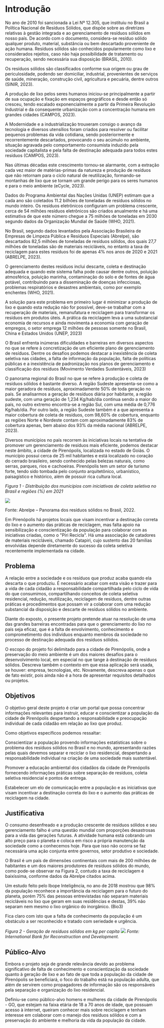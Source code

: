 # Introdução

No ano de 2010 foi sancionada a Lei Nº 12.305, que instituiu no Brasil a Política Nacional de Resíduos Sólidos, que dispõe sobre as diretrizes relativas à gestão integrada e ao gerenciamento de resíduos sólidos em nosso país. De acordo com o documento, considera-se resíduo sólido qualquer produto, material, substância ou bem descartado proveniente de ação humana. Resíduos sólidos são conhecidos popularmente como lixo e considerados rejeitos, caso não haja possibilidade de tratamento ou recuperação, sendo necessária sua disposição (BRASIL, 2010).

Os resíduos sólidos são classificados conforme sua origem ou grau de periculosidade, podendo ser domiciliar, industrial, provenientes de serviços de saúde, mineração, construção civil, agricultura e pecuária, dentre outros (SINIR, 2023).

A produção de lixo pelos seres humanos iniciou-se principalmente a partir de sua ocupação e fixação em espaços geográficos e desde então só cresceu, tendo escalado exponencialmente a partir da Primeira Revolução Industrial e da consequente urbanização com a concentração humana em grandes cidades (CAMPOS, 2023).

A Modernidade e a industrialização trouxeram consigo o avanço da tecnologia e diversos utensílios foram criados para resolver ou facilitar pequenos problemas da vida cotidiana, sendo posteriormente e recorrentemente descartados, provocando o seu acúmulo no ambiente, situação agravada pelo comportamento consumista induzido pela sociedade capitalista e pela falta de destinação adequada para todos estes resíduos (CAMPOS, 2023).

Nas últimas décadas este crescimento tornou-se alarmante, com a extração cada vez maior de matérias-primas da natureza e produção de resíduos que não retornam para o ciclo natural de reutilização, formando-se montanhas de lixo que se tornam um grande perigo para os seres humanos e para o meio ambiente (eCycle, 2023).

Dados do Programa Ambiental das Nações Unidas (UNEP) estimam que a cada ano são coletados 11.2 bilhões de toneladas de resíduos sólidos no mundo inteiro. Os resíduos eletrônicos configuram um problema crescente, cerca de 54 milhões resíduos eletrônicos são criados anualmente e há uma estimativa de que este número chegue a 75 milhões de toneladas em 2030 segundo dados da Organização Mundial de Saúde (WHO, 2021).

No Brasil, segundo dados levantados pela Associação Brasileira de Empresas de Limpeza Pública e Resíduos Especiais (Abrelpe), são descartados 82,5 milhões de toneladas de resíduos sólidos, dos quais 27,7 milhões de toneladas são de materiais recicláveis, no entanto a taxa de reciclagem para estes resíduos foi de apenas 4% nos anos de 2020 e 2021 (ABRELPE, 2023).

O gerenciamento destes resíduos inclui descarte, coleta e destinação adequada e quando este sistema falha pode causar dentre outros, poluição atmosférica, poluição marinha, contaminação do solo e de fontes de água potável, contribuindo para a disseminação de doenças infecciosas, problemas respiratórios e desastres ambientais, como por exemplo enchentes (WHO, 2021).

A solução para este problema em primeiro lugar é minimizar a produção de lixo e quando esta redução não for possível, deve-se trabalhar com a recuperação de materiais, remanufatura e reciclagem para transformar os resíduos em produtos úteis. A prática da reciclagem leva a uma substancial economia de recursos e ainda movimenta a economia com geração de empregos, o setor emprega 12 milhões de pessoas somente no Brasil, China e Estados Unidos (UNEP, 2023)

O Brasil enfrenta inúmeras dificuldades e barreiras em diversos aspectos no que se refere à concretização de um eficiente plano de gerenciamento de resíduos. Dentre os desafios podemos destacar a inexistência de coleta seletiva nas cidades, a falta de informação da população, falta de políticas públicas e a inexistência de padronização nos planos de gerenciamento e classificação dos resíduos (Movimento Verdades Sustentáveis, 2023)

O panorama regional do Brasil no que se refere à produção e coleta de resíduos sólidos é bastante diverso. A região Sudeste apresenta-se como a maior geradora de resíduos, aproximadamente 50% de toda geração no país. Se analisarmos a geração de resíduos diária por habitante, a região sudeste, com uma geração de 1,234 Kg/hab/dia continua sendo a maior do país, no outro extremo encontra-se a região Sul, com uma média de 0,776 Kg/hab/dia. Por outro lado, a região Sudeste também é a que apresenta a maior cobertura de coleta de resíduos, com 98,60% de cobertura, enquanto as regiões Norte e Nordeste contam com aproximadamente 83% de cobertura apenas, bem abaixo dos 93% da média nacional (ABRELPE, 2023).

Diversos municípios no país recorrem às iniciativas locais na tentativa de promover um gerenciamento de resíduos mais eficiente, podemos destacar neste âmbito, a cidade de Pirenópolis, localizada no estado de Goiás. O município possui cerca de 25 mil habitantes e está localizado no coração do cerrado brasileiro, sendo conhecido pelas belezas naturais, como serras, parques, rios e cachoeiras. Pirenópolis tem um setor de turismo forte, tendo sido tombada pelo conjunto arquitetônico, urbanístico, paisagístico e histórico, além de possuir rica cultura local.

_Figura 1 - Distribuição dos municípios com iniciativas de coleta seletiva no Brasil e regiões (%) em 2021_

![](/docs/img/regioes-iniciativa-coleta.png)

Fonte: Abrelpe – Panorama dos resíduos sólidos no Brasil, 2022.

Em Pirenópolis há projetos locais que visam incentivar a destinação correta do lixo e o aumento das práticas de reciclagem, mas falta apoio na sensibilização e conscientização da população para colaborar com as iniciativas criadas, como o "Piri Recicla". Há uma associação de catadores de materiais recicláveis, chamado Catapiri, cujo sustento das 20 famílias envolvidas depende diretamente do sucesso da coleta seletiva recentemente implementada na cidade.

## Problema

A relação entre a sociedade e os resíduos que produz acaba quando ela descarta o que produziu. É necessário acabar com esta visão e trazer para a vida de cada cidadão a responsabilidade compartilhada pelo ciclo de vida do que consumimos, compartilhando conceitos de coleta seletiva residencial, redução, reutilização, reciclagem de resíduos, dentre outras práticas e procedimentos que possam vir a colaborar com uma redução substancial da disposição e descarte de resíduos sólidos no ambiente.

Diante do exposto, o presente projeto pretende atuar na resolução de uma das grandes barreiras encontradas para que o gerenciamento do lixo no país seja eficaz, que é a falta de envolvimento, conhecimento e comprometimento dos indivíduos enquanto membros da sociedade no processo de destinação adequada dos resíduos sólidos.

O escopo do projeto foi delimitado para a cidade de Pirenópolis, onde a preservação do meio ambiente é um dos maiores desafios para o desenvolvimento local, em especial no que tange à destinação de resíduos sólidos.
Descreva também o contexto em que essa aplicação será usada, se houver: empresa, tecnologias, etc. Novamente, descreva apenas o que de fato existir, pois ainda não é a hora de apresentar requisitos detalhados ou projetos.

## Objetivos

O objetivo geral deste projeto é criar um portal que possa concentrar informações relevantes para instruir, educar e conscientizar a população da cidade de Pirenópolis despertando a responsabilidade e preocupação individual de cada cidadão em relação ao lixo que produz.

Como objetivos específicos podemos ressaltar:

Conscientizar a população provendo informações estatísticas sobre o problema dos resíduos sólidos no Brasil e no mundo, apresentando razões pelas quais devemos separar e reciclar o lixo residencial, despertando a responsabilidade individual na criação de uma sociedade mais sustentável.

Promover a educação ambiental dos cidadãos da cidade de Pirenópolis fornecendo informações práticas sobre separação de resíduos, coleta seletiva residencial e pontos de entrega.

Estabelecer um elo de comunicação entre a população e as iniciativas que visam incentivar a destinação correta do lixo e o aumento das práticas de reciclagem na cidade.

## Justificativa

O consumo desenfreado e a produção crescente de resíduos sólidos e seu gerenciamento falho é uma questão mundial com proporções desastrosas para a vida das gerações futuras. A atividade humana está cobrando um alto preço para o planeta e coloca em risco a própria manutenção da sociedade como a conhecemos hoje. Para que isso não ocorra se faz necessária uma ação conjunta entre governos, setor produtivo e sociedade.

O Brasil é um país de dimensões continentais com mais de 200 milhões de habitantes e um dos maiores produtores de resíduos sólidos do mundo, como pode-se observar na Figura 2, contudo a taxa de reciclagem é baixíssima, conforme dados da Abrelpe citados acima.

Um estudo feito pelo Ibope Inteligência, no ano de 2018 mostrou que 98% da população reconhece a importância da reciclagem para o futuro do planeta, porém 75% das pessoas entrevistadas não separam materiais recicláveis no lixo que geram em suas residências e destas, 39% não separam nem mesmo o lixo orgânico do inorgânico. (Bio3)

Fica claro com isto que a falta de conhecimento da população é um obstáculo a ser reconhecido e tratado com seriedade e urgência.

_Figura 2 - Geração de resíduos sólidos em kg per capita_
![](/docs/img/waste-generation-per-capita.png)
_Fonte: International Bank for Reconstruction and Development._

## Público-Alvo

Embora o projeto seja de grande relevância devido ao problema significativo de falta de conhecimento e conscientização da sociedade quanto à geração de lixo e ao fato de que toda a população da cidade de Pirenópolis se beneficiará, o foco do trabalho está na população adulta, que além de servirem como propagadores de informação são os responsáveis pela separação e organização do lixo residencial.

Definiu-se como público-alvo homens e mulheres da cidade de Pirenópolis - GO, que estejam na faixa etária de 18 a 70 anos de idade, que possuam acesso à internet, queiram conhecer mais sobre reciclagem e tenham interesse em colaborar com o manejo dos resíduos sólidos e com a preservação do ambiente e melhoria da vida da população da cidade.
